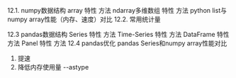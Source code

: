 12.1. numpy数据结构
array
特性
方法
ndarray多维数组
特性
方法
python list与numpy array性能（内存、速度）对比
12.2. 常用统计量

12.3 pandas数据结构
Series
特性
方法
Time-Series
特性
方法
DataFrame
特性
方法
Panel
特性
方法
12.4 pandas优化
pandas Series和numpy array性能对比
1. 提速
2. 降低内存使用量
--astype
